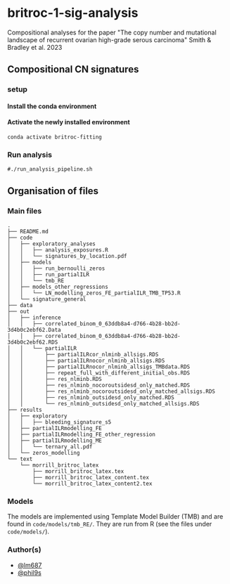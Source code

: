# britroc-1-sig-analysis

Compositional analyses for the paper "The copy number and mutational landscape of recurrent ovarian high-grade serous carcinoma" Smith & Bradley et al. 2023

## Compositional CN signatures
### setup

#### Install the conda environment


#### Activate the newly installed environment
```
conda activate britroc-fitting
```

### Run analysis
```
#./run_analysis_pipeline.sh
```

## Organisation of files
### Main files
```
.
├── README.md
├── code
│   ├── exploratory_analyses
│   │   ├── analysis_exposures.R
│   │   └── signatures_by_location.pdf
│   ├── models
│   │   ├── run_bernoulli_zeros
│   │   ├── run_partialILR
│   │   └── tmb_RE
│   ├── models_other_regressions
│   │   └── LN_modelling_zeros_FE_partialILR_TMB_TP53.R
│   └── signature_general
├── data
├── out
│   ├── inference
│   │   ├── correlated_binom_0_63ddb8a4-d766-4b28-bb2d-3d4b0c2ebf62.Data
│   │   ├── correlated_binom_0_63ddb8a4-d766-4b28-bb2d-3d4b0c2ebf62.RDS
│   │   └── partialILR
│   │       ├── partialILRcor_nlminb_allsigs.RDS
│   │       ├── partialILRnocor_nlminb_allsigs.RDS
│   │       ├── partialILRnocor_nlminb_allsigs_TMBdata.RDS
│   │       ├── repeat_full_with_different_initial_obs.RDS
│   │       ├── res_nlminb.RDS
│   │       ├── res_nlminb_nocoroutsidesd_only_matched.RDS
│   │       ├── res_nlminb_nocoroutsidesd_only_matched_allsigs.RDS
│   │       ├── res_nlminb_outsidesd_only_matched.RDS
│   │       └── res_nlminb_outsidesd_only_matched_allsigs.RDS
├── results
│   ├── exploratory
│   │   ├── bleeding_signature_s5
│   ├── partialILRmodelling_FE
│   ├── partialILRmodelling_FE_other_regression
│   ├── partialILRmodelling_ME
│   │   └── ternary_all.pdf
│   └── zeros_modelling
└── text
    └── morrill_britroc_latex
        ├── morrill_britroc_latex.tex
        ├── morrill_britroc_latex_content.tex
        └── morrill_britroc_latex_content2.tex
```

### Models
The models are implemented using Template Model Builder (TMB) and are found in `code/models/tmb_RE/`. They are run from R (see the files under `code/models/`).

### Author(s)
- [@lm687](https://github.com/lm687)
- [@phil9s](https://github.com/Phil9S)
